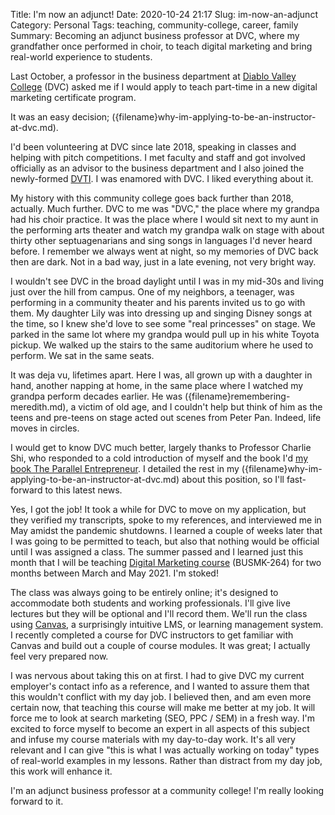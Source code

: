 Title: I'm now an adjunct!
Date: 2020-10-24 21:17
Slug: im-now-an-adjunct
Category: Personal
Tags: teaching, community-college, career, family
Summary: Becoming an adjunct business professor at DVC, where my grandfather once performed in choir, to teach digital marketing and bring real-world experience to students.

Last October, a professor in the business department at [Diablo Valley College](https://www.dvc.edu) (DVC) asked me if I would apply to teach part-time in a new digital marketing certificate program. 

It was an easy decision; ({filename}why-im-applying-to-be-an-instructor-at-dvc.md). 

I'd been volunteering at DVC since late 2018, speaking in classes and helping with pitch competitions. I met faculty and staff and got involved officially as an advisor to the business department and I also joined the newly-formed [DVTI](https://www.dvti.org). I was enamored with DVC. I liked everything about it. 

My history with this community college goes back further than 2018, actually. Much further. DVC to me was "DVC," the place where my grandpa had his choir practice. It was the place where I would sit next to my aunt in the performing arts theater and watch my grandpa walk on stage with about thirty other septuagenarians and sing songs in languages I'd never heard before. I remember we always went at night, so my memories of DVC back then are dark. Not in a bad way, just in a late evening, not very bright way. 

I wouldn't see DVC in the broad daylight until I was in my mid-30s and living just over the hill from campus. One of my neighbors, a teenager, was performing in a community theater and his parents invited us to go with them. My daughter Lily was into dressing up and singing Disney songs at the time, so I knew she'd love to see some "real princesses" on stage. We parked in the same lot where my grandpa would pull up in his white Toyota pickup. We walked up the stairs to the same auditorium where he used to perform. We sat in the same seats. 

It was deja vu, lifetimes apart. Here I was, all grown up with a daughter in hand, another napping at home, in the same place where I watched my grandpa perform decades earlier. He was ({filename}remembering-meredith.md), a victim of old age, and I couldn't help but think of him as the teens and pre-teens on stage acted out scenes from Peter Pan. Indeed, life moves in circles.  

I would get to know DVC much better, largely thanks to Professor Charlie Shi, who responded to a cold introduction of myself and the book I'd [my book The Parallel Entrepreneur](https://rbucks.com/the-parallel-entrepreneur/). I detailed the rest in my ({filename}why-im-applying-to-be-an-instructor-at-dvc.md) about this position, so I'll fast-forward to this latest news. 

Yes, I got the job! It took a while for DVC to move on my application, but they verified my transcripts, spoke to my references, and interviewed me in May amidst the pandemic shutdowns. I learned a couple of weeks later that I was going to be permitted to teach, but also that nothing would be official until I was assigned a class. The summer passed and I learned just this month that I will be teaching [Digital Marketing course](https://www.dvc.edu/academics/departments/business-admin/digital-marketing.html) (BUSMK-264) for two months between March and May 2021. I'm stoked! 

The class was always going to be entirely online; it's designed to accommodate both students and working professionals. I'll give live lectures but they will be optional and I'll record them. We'll run the class using [Canvas](https://www.instructure.com/canvas/), a surprisingly intuitive LMS, or learning management system. I recently completed a course for DVC instructors to get familiar with Canvas and build out a couple of course modules. It was great; I actually feel very prepared now. 

I was nervous about taking this on at first. I had to give DVC my current employer's contact info as a reference, and I wanted to assure them that this wouldn't conflict with my day job. I believed then, and am even more certain now, that teaching this course will make me better at my job. It will force me to look at search marketing (SEO, PPC / SEM) in a fresh way. I'm excited to force myself to become an expert in all aspects of this subject and infuse my course materials with my day-to-day work. It's all very relevant and I can give "this is what I was actually working on today" types of real-world examples in my lessons. Rather than distract from my day job, this work will enhance it. 

I'm an adjunct business professor at a community college! I'm really looking forward to it.